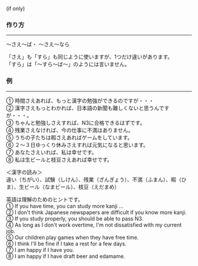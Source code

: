 (if only)
### 作り方
***
～さえ～ば・ ～さえ～なら

「さえ」も「すら」も同じように使いますが、1つだけ違いがあります。  
「すら」は「〜すら〜ば〜」のようには言いません。
### 例
***
① 時間さえあれば、もっと漢字の勉強ができるのですが・・・  
② 漢字さえもっとわかれば、日本語の新聞も難しくないと思うんですが・・・。  
③ ちゃんと勉強しさえすれば、N3に合格できるはずです。  
④ 残業さえなければ、今の仕事に不満はありません。  
⑤ うちの子たちは暇さえあればゲームをしています。  
⑥ ２〜３日ゆっくり休みさえすれば元気になると思います。  
⑦ あなたさえいれば、私は幸せです。  
⑧ 私は生ビールと枝豆さえあれば幸せです。  
  
＜漢字の読み＞  
違い（ちがい）、試験（しけん）、残業（ざんぎょう）、不満（ふまん）、暇（ひま）、生ビール（なまビール）、枝豆（えだまめ）  
  
英語は理解のためのヒントです。  
① If you have time, you can study more kanji ...  
② I don't think Japanese newspapers are difficult if you know more kanji.  
③ If you study properly, you should be able to pass N3.  
④ As long as I don't work overtime, I'm not dissatisfied with my current job.  
⑤ Our children play games when they have free time.  
⑥ I think I'll be fine if I take a rest for a few days.  
⑦ I am happy if I have you.  
⑧ I am happy if I have draft beer and edamame.